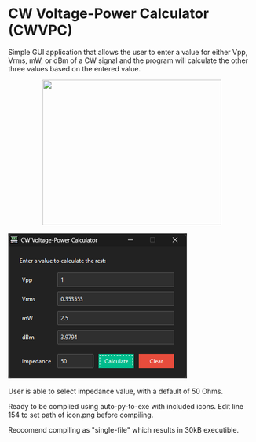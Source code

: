# CW Voltage-Power Calculator (CWVPC)
Simple GUI application that allows the user to enter a value for either Vpp, Vrms, mW, or dBm of a CW signal and the program will calculate the other three values based on the entered value.

<p align="center">
  <img width="364" height="296" src="[https://picsum.photos/460/300](https://github.com/DarkArtLabs/CW-Voltage-Power-Calculator/blob/main/Documentation/GUI1.png)">
</p>


![GUI2](https://github.com/DarkArtLabs/CW-Voltage-Power-Calculator/blob/main/Documentation/GUI2.png)

User is able to select impedance value, with a default of 50 Ohms.

Ready to be complied using auto-py-to-exe with included icons. Edit line 154 to set path of icon.png before compiling.

Reccomend compiling as "single-file" which results in 30kB executible.
